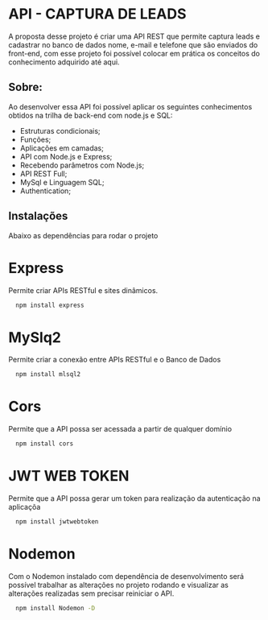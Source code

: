 
# API - CAPTURA DE LEADS

A proposta desse projeto é criar uma API REST que permite captura leads e cadastrar no banco de dados nome, e-mail e telefone que são enviados do front-end, com esse projeto foi possível colocar em prática os conceitos do conhecimento adquirido até aqui.

## Sobre:

Ao desenvolver essa API foi possível aplicar os seguintes conhecimentos obtidos na trilha de back-end com node.js e SQL:

- Estruturas condicionais;
- Funções;
- Aplicações em camadas;
- API com Node.js e Express;
- Recebendo parâmetros com Node.js;
- API REST Full;
- MySql e Linguagem SQL;
- Authentication;

## Instalações

Abaixo as dependências para rodar o projeto

# Express

Permite criar APIs RESTful e sites dinâmicos.

```bash
  npm install express
```

# MySlq2

Permite criar a conexão entre APIs RESTful e o Banco de Dados

```bash
  npm install mlsql2
```

# Cors

Permite que a API possa ser acessada a partir de qualquer domínio

```bash
  npm install cors
```

# JWT WEB TOKEN

Permite que a API possa gerar um token para realização da autenticação na aplicaçõa

```bash
  npm install jwtwebtoken
```

# Nodemon

Com o Nodemon instalado com dependência de desenvolvimento será possível trabalhar as alterações no projeto rodando e visualizar as alterações realizadas sem precisar reiniciar o API.

```bash
  npm install Nodemon -D
```
